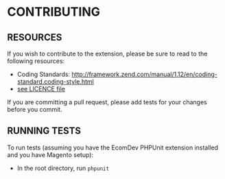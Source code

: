 # CONTRIBUTING

## RESOURCES

If you wish to contribute to the extension, please be sure to read to the following resources:

 -  Coding Standards:
    http://framework.zend.com/manual/1.12/en/coding-standard.coding-style.html
 -  [see LICENCE file](https://github.com/studioforty9/carousel/blob/master/LICENCE)

If you are committing a pull request, please add tests for your changes before you commit.

## RUNNING TESTS

To run tests (assuming you have the EcomDev PHPUnit extension installed and you have Magento setup):

- In the root directory, run `phpunit`
